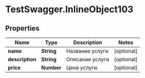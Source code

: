# TestSwagger.InlineObject103

## Properties

Name | Type | Description | Notes
------------ | ------------- | ------------- | -------------
**name** | **String** | Название услуги | [optional] 
**description** | **String** | Описание услуги | [optional] 
**price** | **Number** | Цена услуги. | [optional] 


